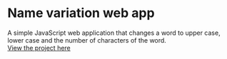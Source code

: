 # Name variation web app

A simple JavaScript web application that changes a word to upper case, lower case and the number of characters of the word.
<br />
[View the project here](https://oyelakin-mercy.github.io/variationapp.io/)
